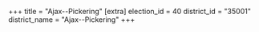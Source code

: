 +++
title = "Ajax--Pickering"
[extra]
election_id = 40
district_id = "35001"
district_name = "Ajax--Pickering"
+++
